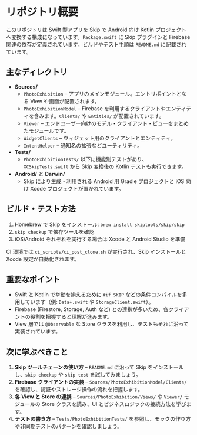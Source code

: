 # リポジトリ概要

このリポジトリは Swift 製アプリを [Skip](https://skip.tools) で Android 向け Kotlin プロジェクトへ変換する構成になっています。`Package.swift` に Skip プラグインと Firebase 関連の依存が定義されています。ビルドやテスト手順は `README.md` に記載されています。

## 主なディレクトリ
- **Sources/**
  - `PhotoExhibition` – アプリのメインモジュール。エントリポイントとなる View や画面が配置されます。
  - `PhotoExhibitionModel` – Firebase を利用するクライアントやエンティティを含みます。`Clients/` や `Entities/` が配置されています。
  - `Viewer` – エンドユーザー向けのモデル・クライアント・ビューをまとめたモジュールです。
  - `WidgetClients` – ウィジェット用のクライアントとエンティティ。
  - `IntentHelper` – 通知名の拡張などユーティリティ。
- **Tests/**
  - `PhotoExhibitionTests/` 以下に機能別テストがあり、`XCSkipTests.swift` から Skip 変換後の Kotlin テストも実行できます。
- **Android/** と **Darwin/**
  - Skip により生成・利用される Android 用 Gradle プロジェクトと iOS 向け Xcode プロジェクトが置かれています。

## ビルド・テスト方法
1. Homebrew で Skip をインストール: `brew install skiptools/skip/skip`
2. `skip checkup` で依存ツールを確認
3. iOS/Android それぞれを実行する場合は Xcode と Android Studio を準備

CI 環境では `ci_scripts/ci_post_clone.sh` が実行され、Skip インストールと Xcode 設定が自動化されます。

## 重要なポイント
- Swift と Kotlin で挙動を揃えるために `#if SKIP` などの条件コンパイルを多用しています（例: `Data+.swift` や `StorageClient.swift`）。
- Firebase (Firestore, Storage, Auth など) との連携が多いため、各クライアントの役割を把握すると理解が進みます。
- View 層では `@Observable` な Store クラスを利用し、テストもそれに沿って実装されています。

## 次に学ぶべきこと
1. **Skip ツールチェーンの使い方** – `README.md` に沿って Skip をインストールし、`skip checkup` や `skip test` を試してみましょう。
2. **Firebase クライアントの実装** – `Sources/PhotoExhibitionModel/Clients/` を確認し、認証やストレージ操作の流れを把握します。
3. **各 View と Store の連携** – `Sources/PhotoExhibition/Views/` や `Viewer/` モジュールの Store クラスを読み、UI とビジネスロジックの接続方法を学びます。
4. **テストの書き方** – `Tests/PhotoExhibitionTests/` を参照し、モックの作り方や非同期テストのパターンを確認しましょう。
